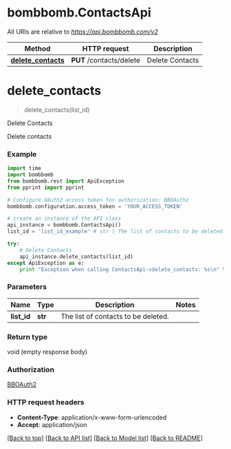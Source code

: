 # bombbomb.ContactsApi

All URIs are relative to *https://api.bombbomb.com/v2*

Method | HTTP request | Description
------------- | ------------- | -------------
[**delete_contacts**](ContactsApi.md#delete_contacts) | **PUT** /contacts/delete | Delete Contacts


# **delete_contacts**
> delete_contacts(list_id)

Delete Contacts

Delete contacts

### Example 
```python
import time
import bombbomb
from bombbomb.rest import ApiException
from pprint import pprint

# Configure OAuth2 access token for authorization: BBOAuth2
bombbomb.configuration.access_token = 'YOUR_ACCESS_TOKEN'

# create an instance of the API class
api_instance = bombbomb.ContactsApi()
list_id = 'list_id_example' # str | The list of contacts to be deleted.

try: 
    # Delete Contacts
    api_instance.delete_contacts(list_id)
except ApiException as e:
    print "Exception when calling ContactsApi->delete_contacts: %s\n" % e
```

### Parameters

Name | Type | Description  | Notes
------------- | ------------- | ------------- | -------------
 **list_id** | **str**| The list of contacts to be deleted. | 

### Return type

void (empty response body)

### Authorization

[BBOAuth2](../README.md#BBOAuth2)

### HTTP request headers

 - **Content-Type**: application/x-www-form-urlencoded
 - **Accept**: application/json

[[Back to top]](#) [[Back to API list]](../README.md#documentation-for-api-endpoints) [[Back to Model list]](../README.md#documentation-for-models) [[Back to README]](../README.md)

